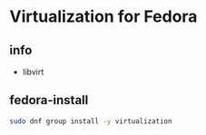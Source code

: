 # Virtualization for Fedora

## info
  - libvirt

## fedora-install
```sh
sudo dnf group install -y virtualization
```
